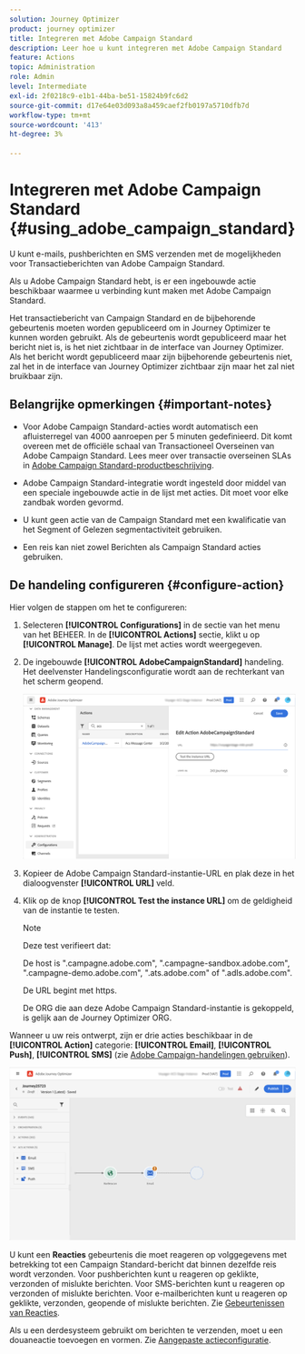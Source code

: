 ```yaml
---
solution: Journey Optimizer
product: journey optimizer
title: Integreren met Adobe Campaign Standard
description: Leer hoe u kunt integreren met Adobe Campaign Standard
feature: Actions
topic: Administration
role: Admin
level: Intermediate
exl-id: 2f0218c9-e1b1-44ba-be51-15824b9fc6d2
source-git-commit: d17e64e03d093a8a459caef2fb0197a5710dfb7d
workflow-type: tm+mt
source-wordcount: '413'
ht-degree: 3%

---
```


# Integreren met Adobe Campaign Standard {#using_adobe_campaign_standard}

U kunt e-mails, pushberichten en SMS verzenden met de mogelijkheden voor Transactieberichten van Adobe Campaign Standard.

Als u Adobe Campaign Standard hebt, is er een ingebouwde actie beschikbaar waarmee u verbinding kunt maken met Adobe Campaign Standard.

Het transactiebericht van Campaign Standard en de bijbehorende gebeurtenis moeten worden gepubliceerd om in Journey Optimizer te kunnen worden gebruikt. Als de gebeurtenis wordt gepubliceerd maar het bericht niet is, is het niet zichtbaar in de interface van Journey Optimizer. Als het bericht wordt gepubliceerd maar zijn bijbehorende gebeurtenis niet, zal het in de interface van Journey Optimizer zichtbaar zijn maar het zal niet bruikbaar zijn.

## Belangrijke opmerkingen {#important-notes}

* Voor Adobe Campaign Standard-acties wordt automatisch een afluisterregel van 4000 aanroepen per 5 minuten gedefinieerd. Dit komt overeen met de officiële schaal van Transactioneel Overseinen van Adobe Campaign Standard. Lees meer over transactie overseinen SLAs in [Adobe Campaign Standard-productbeschrijving](https://helpx.adobe.com/nl/legal/product-descriptions/campaign-standard.html).

* Adobe Campaign Standard-integratie wordt ingesteld door middel van een speciale ingebouwde actie in de lijst met acties. Dit moet voor elke zandbak worden gevormd.

* U kunt geen actie van de Campaign Standard met een kwalificatie van het Segment of Gelezen segmentactiviteit gebruiken.

* Een reis kan niet zowel Berichten als Campaign Standard acties gebruiken.

## De handeling configureren {#configure-action}

Hier volgen de stappen om het te configureren:

1. Selecteren **[!UICONTROL Configurations]** in de sectie van het menu van het BEHEER. In de  **[!UICONTROL Actions]** sectie, klikt u op **[!UICONTROL Manage]**. De lijst met acties wordt weergegeven.

1. De ingebouwde **[!UICONTROL AdobeCampaignStandard]** handeling. Het deelvenster Handelingsconfiguratie wordt aan de rechterkant van het scherm geopend.

   ![](assets/actioncampaign.png)

1. Kopieer de Adobe Campaign Standard-instantie-URL en plak deze in het dialoogvenster **[!UICONTROL URL]** veld.

1. Klik op de knop **[!UICONTROL Test the instance URL]** om de geldigheid van de instantie te testen.

   >[!NOTE]
   >
   >Deze test verifieert dat:
   >
   >De host is &quot;.campagne.adobe.com&quot;, &quot;.campagne-sandbox.adobe.com&quot;, &quot;.campagne-demo.adobe.com&quot;, &quot;.ats.adobe.com&quot; of &quot;.adls.adobe.com&quot;.
   >
   >De URL begint met https.
   >
   >De ORG die aan deze Adobe Campaign Standard-instantie is gekoppeld, is gelijk aan de Journey Optimizer ORG.

Wanneer u uw reis ontwerpt, zijn er drie acties beschikbaar in de **[!UICONTROL Action]** categorie: **[!UICONTROL Email]**, **[!UICONTROL Push]**, **[!UICONTROL SMS]** (zie [Adobe Campaign-handelingen gebruiken](../building-journeys/using-adobe-campaign-standard.md)).

![](assets/journey58.png)

U kunt een **Reacties** gebeurtenis die moet reageren op volggegevens met betrekking tot een Campaign Standard-bericht dat binnen dezelfde reis wordt verzonden. Voor pushberichten kunt u reageren op geklikte, verzonden of mislukte berichten. Voor SMS-berichten kunt u reageren op verzonden of mislukte berichten. Voor e-mailberichten kunt u reageren op geklikte, verzonden, geopende of mislukte berichten. Zie [Gebeurtenissen van Reacties](../building-journeys/reaction-events.md).

Als u een derdesysteem gebruikt om berichten te verzenden, moet u een douaneactie toevoegen en vormen. Zie [Aangepaste actieconfiguratie](../action/about-custom-action-configuration.md).

